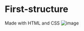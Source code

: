 # First-structure
Made with HTML and CSS
![image](https://github.com/FilipeRoviero/First-structure/assets/168311530/6b9ccfdc-fbea-48d6-84da-239449c294fe)
